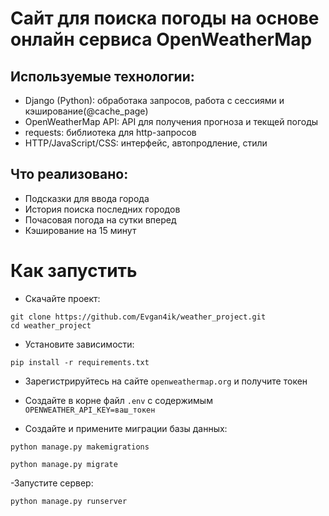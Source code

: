 # Сайт для поиска погоды на основе онлайн сервиса OpenWeatherMap

## Используемые технологии:
- Django (Python): обработака запросов, работа с сессиями и кэширование(@cache_page)
- OpenWeatherMap API: API для получения прогноза и текщей погоды
- requests: библиотека для http-запросов
- HTTP/JavaScript/CSS: интерфейс, автопродление, стили

## Что реализовано:
- Подсказки для ввода города 
- История поиска последних городов
- Почасовая погода на сутки вперед
- Кэширование на 15 минут

# Как запустить
- Скачайте проект:
```
git clone https://github.com/Evgan4ik/weather_project.git
cd weather_project
```
- Установите зависимости:
```
pip install -r requirements.txt
```
- Зарегистрируйтесь на сайте `openweathermap.org` и получите токен
  
- Создайте в корне файл `.env` c содержимым `OPENWEATHER_API_KEY=ваш_токен`

- Создайте и примените миграции базы данных:
```
python manage.py makemigrations

python manage.py migrate
```
-Запустите сервер:
```
python manage.py runserver

```

